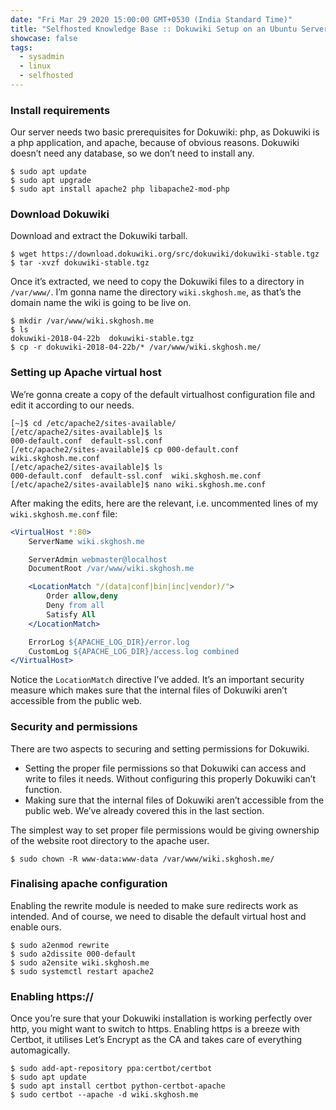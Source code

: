 ```yaml
---
date: "Fri Mar 29 2020 15:00:00 GMT+0530 (India Standard Time)"
title: "Selfhosted Knowledge Base :: Dokuwiki Setup on an Ubuntu Server"
showcase: false
tags:
  - sysadmin
  - linux
  - selfhosted
---
```


### Install requirements

Our server needs two basic prerequisites for Dokuwiki: php, as Dokuwiki is a php application, and apache, because of obvious reasons. Dokuwiki doesn’t need any database, so we don’t need to install any.

```terminal
$ sudo apt update
$ sudo apt upgrade
$ sudo apt install apache2 php libapache2-mod-php
```

### Download Dokuwiki

Download and extract the Dokuwiki tarball.

```terminal
$ wget https://download.dokuwiki.org/src/dokuwiki/dokuwiki-stable.tgz
$ tar -xvzf dokuwiki-stable.tgz
```

Once it’s extracted, we need to copy the Dokuwiki files to a directory in `/var/www/`. I’m gonna name the directory `wiki.skghosh.me`, as that’s the domain name the wiki is going to be live on.

```console
$ mkdir /var/www/wiki.skghosh.me
$ ls
dokuwiki-2018-04-22b  dokuwiki-stable.tgz
$ cp -r dokuwiki-2018-04-22b/* /var/www/wiki.skghosh.me/
```

### Setting up Apache virtual host

We’re gonna create a copy of the default virtualhost configuration file and edit it according to our needs.

```console
[~]$ cd /etc/apache2/sites-available/
[/etc/apache2/sites-available]$ ls
000-default.conf  default-ssl.conf
[/etc/apache2/sites-available]$ cp 000-default.conf wiki.skghosh.me.conf
[/etc/apache2/sites-available]$ ls
000-default.conf  default-ssl.conf  wiki.skghosh.me.conf
[/etc/apache2/sites-available]$ nano wiki.skghosh.me.conf
```

After making the edits, here are the relevant, i.e. uncommented lines of my `wiki.skghosh.me.conf` file:

```apache
<VirtualHost *:80>
	ServerName wiki.skghosh.me

	ServerAdmin webmaster@localhost
	DocumentRoot /var/www/wiki.skghosh.me

	<LocationMatch "/(data|conf|bin|inc|vendor)/">
		Order allow,deny
		Deny from all
		Satisfy All
	</LocationMatch>

	ErrorLog ${APACHE_LOG_DIR}/error.log
	CustomLog ${APACHE_LOG_DIR}/access.log combined
</VirtualHost>
```

Notice the `LocationMatch` directive I’ve added. It’s an important security measure which makes sure that the internal files of Dokuwiki aren’t accessible from the public web.

### Security and permissions

There are two aspects to securing and setting permissions for Dokuwiki.

- Setting the proper file permissions so that Dokuwiki can access and write to files it needs. Without configuring this properly Dokuwiki can’t function.
- Making sure that the internal files of Dokuwiki aren’t accessible from the public web. We’ve already covered this in the last section.

The simplest way to set proper file permissions would be giving ownership of the website root directory to the apache user.

```console
$ sudo chown -R www-data:www-data /var/www/wiki.skghosh.me/
```

### Finalising apache configuration

Enabling the rewrite module is needed to make sure redirects work as intended. And of course, we need to disable the default virtual host and enable ours.

```console
$ sudo a2enmod rewrite
$ sudo a2dissite 000-default
$ sudo a2ensite wiki.skghosh.me
$ sudo systemctl restart apache2
```

### Enabling https://

Once you’re sure that your Dokuwiki installation is working perfectly over http, you might want to switch to https. Enabling https is a breeze with Certbot, it utilises Let’s Encrypt as the CA and takes care of everything automagically.

```console
$ sudo add-apt-repository ppa:certbot/certbot
$ sudo apt update
$ sudo apt install certbot python-certbot-apache
$ sudo certbot --apache -d wiki.skghosh.me
```
